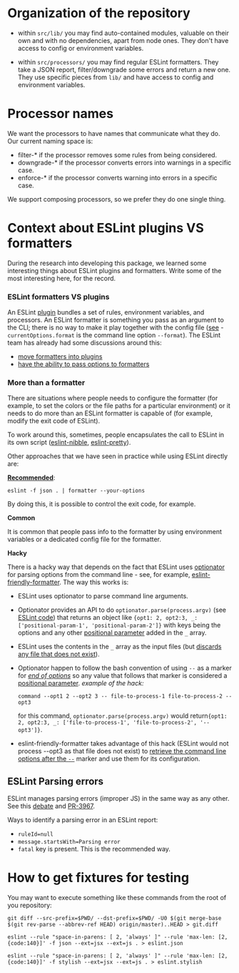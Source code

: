 # Organization of the repository

* within `src/lib/` you may find auto-contained modules, valuable on their own and with no dependencies, apart from node ones. They don't have access to config or environment variables.

* within `src/processors/` you may find regular ESLint formatters. They take a JSON report, filter/downgrade some errors and return a new one. They use specific pieces from `lib/` and have access to config and environment variables.

# Processor names

We want the processors to have names that communicate what they do. Our current naming space is:

* filter-* if the processor removes some rules from being considered.
* downgrade-* if the processor converts errors into warnings in a specific case.
* enforce-* if the processor converts warning into errors in a specific case.

We support composing processors, so we prefer they do one single thing.

# Context about ESLint plugins VS formatters

During the research into developing this package, we learned some interesting things about ESLint plugins and formatters. Write some of the most interesting here, for the record.

### ESLint formatters VS plugins

An ESLint [plugin](http://eslint.org/docs/developer-guide/working-with-plugins) bundles a set of rules, environment variables, and processors. An ESLint formatter is something you pass as an argument to the CLI; there is no way to make it play together with the config file ([see](https://github.com/eslint/eslint/blob/master/lib/cli.js#L192) - `currentOptions.format` is the command line option `--format`). The ESLint team has already had some discussions around this:

* [move formatters into plugins](https://github.com/eslint/eslint/issues/3013#issuecomment-121780989)
* [have the ability to pass options to formatters](https://github.com/eslint/eslint/issues/2989)

### More than a formatter

There are situations where people needs to configure the formatter (for example, to set the colors or the file paths for a particular environment) or it needs to do more than an ESLint formatter is capable of (for example, modify the exit code of ESLint).

To work around this, sometimes, people encapsulates the call to ESLint in its own script ([eslint-nibble](https://github.com/IanVS/eslint-nibble), [eslint-pretty](https://github.com/bugeats/eslint-pretty)).

Other approaches that we have seen in practice while using ESLint directly are:

**[Recommended](https://github.com/eslint/eslint/issues/3013#issuecomment-122032581)**:

	eslint -f json . | formatter --your-options

By doing this, it is possible to control the exit code, for example.

**Common**

It is common that people pass info to the formatter by using environment variables or a dedicated config file for the formatter.

**Hacky**

There is a hacky way that depends on the fact that ESLint uses [optionator](https://www.npmjs.com/package/optionator) for parsing options from the command line - see, for example, [eslint-friendly-formatter](https://github.com/royriojas/eslint-friendly-formatter#formatter-parameters). The way this works is:

* ESLint uses optionator to parse command line arguments.

* Optionator provides an API to do `optionator.parse(process.argv)` (see [ESLint code](https://github.com/eslint/eslint/blob/master/lib/cli.js#L135)) that returns an object like `{opt1: 2, opt2:3, _: ['positional-param-1', 'positional-param-2']}` with keys being the options and any other [positional parameter](http://wiki.bash-hackers.org/scripting/posparams) added in the `_` array.

* ESLint uses the contents in the `_` array as the input files (but [discards any file that does not exist](https://github.com/eslint/eslint/blob/master/lib/util/glob-util.js#L165)).

* Optionator happen to follow the bash convention of using `--` as a marker for _[end of options](http://wiki.bash-hackers.org/dict/terms/end_of_options)_ so any value that follows that marker is considered a [positional parameter](http://wiki.bash-hackers.org/scripting/posparams). _example of the hack:_

    `command --opt1 2 --opt2 3 -- file-to-process-1 file-to-process-2 --opt3`

    for this command, `optionator.parse(process.argv)` would return`{opt1: 2, opt2:3, _: ['file-to-process-1', 'file-to-process-2', '--opt3']}`.

* eslint-friendly-formatter takes advantage of this hack (ESLint would not process --opt3 as that file does not exist) to [retrieve the command line options after the `--`](https://github.com/royriojas/eslint-friendly-formatter/blob/master/index.js#L99) marker and use them for its configuration.

## ESLint Parsing errors

ESLint manages parsing errors (improper JS) in the same way as any other. See this [debate](https://github.com/eslint/eslint/issues/3555) and [PR-3967](https://github.com/eslint/eslint/pull/3967).

Ways to identify a parsing error in an ESLint report:

* `ruleId=null`
* `message.startsWith=Parsing error`
* `fatal` key is present. This is the recommended way.

# How to get fixtures for testing

You may want to execute something like these commands from the root of you repository:

    git diff --src-prefix=$PWD/ --dst-prefix=$PWD/ -U0 $(git merge-base $(git rev-parse --abbrev-ref HEAD) origin/master)..HEAD > git.diff

    eslint --rule "space-in-parens: [ 2, 'always' ]" --rule 'max-len: [2, {code:140}]' -f json --ext=jsx --ext=js . > eslint.json

    eslint --rule "space-in-parens: [ 2, 'always' ]" --rule 'max-len: [2, {code:140}]' -f stylish --ext=jsx --ext=js . > eslint.stylish
